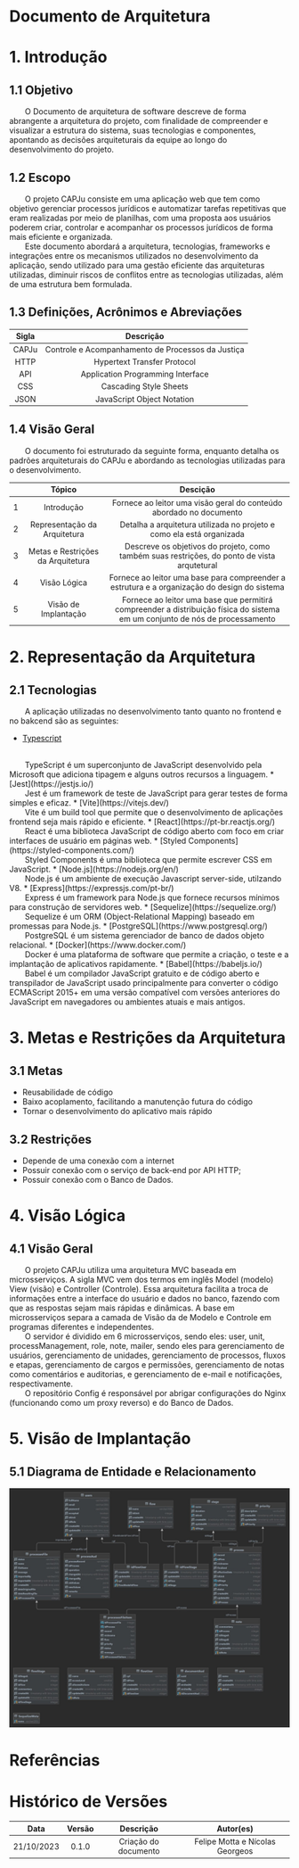 # Documento de Arquitetura

# 1. Introdução

## 1.1 Objetivo

&emsp;&emsp;O Documento de arquitetura de software descreve de forma abrangente a arquitetura do projeto, 
com finalidade de compreender e visualizar a estrutura do sistema, suas tecnologias e componentes, apontando 
as decisões arquiteturais da equipe ao longo do desenvolvimento do projeto.

## 1.2 Escopo

&emsp;&emsp;O projeto CAPJu consiste em uma aplicação web que tem como objetivo gerenciar processos jurídicos 
e automatizar tarefas repetitivas que eram realizadas por meio de planilhas, com uma proposta aos usuários poderem 
criar, controlar e acompanhar os processos jurídicos de forma mais eficiente e organizada.
<br>
&emsp;&emsp;Este documento abordará a arquitetura, tecnologias, frameworks e integrações entre os mecanismos 
utilizados no desenvolvimento da aplicação, sendo utilizado para uma gestão eficiente das arquiteturas utilizadas, 
diminuir riscos de conflitos entre as tecnologias utilizadas, além de uma estrutura bem formulada.

## 1.3 Definições, Acrônimos e Abreviações

| Sigla | Descrição |
| :---: | :---: |
| CAPJu | Controle e Acompanhamento de Processos da Justiça |
| HTTP | Hypertext Transfer Protocol |
| API | Application Programming Interface |
| CSS | Cascading Style Sheets |
| JSON | JavaScript Object Notation |

## 1.4 Visão Geral

&emsp;&emsp;O documento foi estruturado da seguinte forma, enquanto detalha os padrões arquiteturais do CAPJu e abordando
as tecnologias utilizadas para o desenvolvimento.

| | Tópico | Descição |
| :---: | :---: | :---: |
| 1 | Introdução | Fornece ao leitor uma visão geral do conteúdo abordado no documento |
| 2 | Representação da Arquitetura | Detalha a arquitetura utilizada no projeto e como ela está organizada |
| 3 | Metas e Restrições da Arquitetura | Descreve os objetivos do projeto, como também suas restrições, do ponto de vista arqutetural |
| 4 | Visão Lógica | Fornece ao leitor uma base para compreender a estrutura e a organização do design do sistema |
| 5 | Visão de Implantação | Fornece ao leitor uma base que permitirá compreender a distribuição física do sistema em um conjunto de nós de processamento |

# 2. Representação da Arquitetura

## 2.1 Tecnologias

&emsp;&emsp;A aplicação utilizadas no desenvolvimento tanto quanto no frontend e no bakcend são as seguintes:
* [Typescript](https://www.typescriptlang.org/)
<br>
&emsp;&emsp;TypeScript é um superconjunto de JavaScript desenvolvido pela Microsoft que adiciona tipagem e alguns outros recursos a linguagem.
* [Jest](https://jestjs.io/)
<br>
&emsp;&emsp;Jest é um framework de teste de JavaScript para gerar testes de forma simples e eficaz.
* [Vite](https://vitejs.dev/)
<br>
&emsp;&emsp;Vite é um build tool que permite que o desenvolvimento de aplicações frontend seja mais rápido e eficiente.
* [React](https://pt-br.reactjs.org/)
<br>
&emsp;&emsp;React é uma biblioteca JavaScript de código aberto com foco em criar interfaces de usuário em páginas web.
* [Styled Components](https://styled-components.com/)
<br>
&emsp;&emsp;Styled Components é uma biblioteca que permite escrever CSS em JavaScript.
* [Node.js](https://nodejs.org/en/)
<br>
&emsp;&emsp;Node.js é um ambiente de execução Javascript server-side, utilzando V8.
* [Express](https://expressjs.com/pt-br/)
<br>
&emsp;&emsp;Express é um framework para Node.js que fornece recursos mínimos para construção de servidores web.
* [Sequelize](https://sequelize.org/)
<br>
&emsp;&emsp;Sequelize é um ORM (Object-Relational Mapping) baseado em promessas para Node.js.
* [PostgreSQL](https://www.postgresql.org/)
<br>
&emsp;&emsp;PostgreSQL é um sistema gerenciador de banco de dados objeto relacional.
* [Docker](https://www.docker.com/)
<br>
&emsp;&emsp;Docker é uma plataforma de software que permite a criação, o teste e a implantação de aplicativos rapidamente.
* [Babel](https://babeljs.io/)
<br>
&emsp;&emsp;Babel é um compilador JavaScript gratuito e de código aberto e transpilador de JavaScript usado principalmente para converter o código ECMAScript 2015+ em uma versão compatível com versões anteriores do JavaScript em navegadores ou ambientes atuais e mais antigos.

# 3. Metas e Restrições da Arquitetura

## 3.1 Metas

* Reusabilidade de código
* Baixo acoplamento, facilitando a manutenção futura do código
* Tornar o desenvolvimento do aplicativo mais rápido

## 3.2 Restrições

* Depende de uma conexão com a internet
* Possuir conexão com o serviço de back-end por API HTTP;
* Possuir conexão com o Banco de Dados.

# 4. Visão Lógica

## 4.1 Visão Geral

&emsp;&emsp;O projeto CAPJu utiliza uma arquitetura MVC baseada em microsserviços. A sigla MVC vem dos termos em inglês Model (modelo) View (visão) e Controller (Controle). Essa arquitetura facilita a troca de informações entre a interface do usuário e dados no banco, fazendo com que as respostas sejam mais rápidas e dinâmicas. A base em microsserviços separa a camada de Visão da de Modelo e Controle em programas diferentes e independentes.
<br>
&emsp;&emsp;O servidor é dividido em 6 microsserviços, sendo eles: user, unit, processManagement, role, note, mailer, sendo eles para gerenciamento de usuários, gerenciamento de unidades, gerenciamento de processos, fluxos e etapas, gerenciamento de cargos e permissões, gerenciamento de notas como comentários e auditorias, e gerenciamento de e-mail e notificações, respectivamente.
<br>
&emsp;&emsp;O repositório Config é responsável por abrigar configurações do Nginx (funcionando como um proxy reverso) e do Banco de Dados.

# 5. Visão de Implantação

## 5.1 Diagrama de Entidade e Relacionamento

![Diagrama de Entidade e Relacionamento](../assets/Diagrams/Diagram-entity-relation.png)

<!-- Possíveis mais tópicos -->

# Referências

# Histórico de Versões

| Data | Versão | Descrição | Autor(es) |
| :---: | :---: | :---: | :---: |
| 21/10/2023 | 0.1.0 | Criação do documento | Felipe Motta e Nícolas Georgeos |
